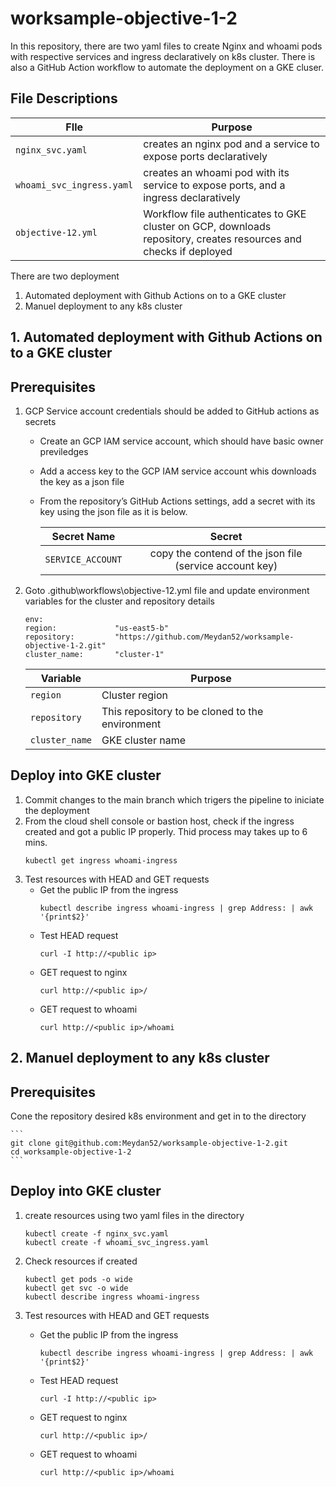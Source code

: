# worksample-objective-1-2

In this repository, there are two yaml files to create Nginx and whoami pods with respective services and ingress declaratively on k8s cluster. There is also a GitHub Action workflow to automate the deployment on a GKE cluser. 

## File Descriptions 
| **FIle** | **Purpose** |
| --- | --- |
| `nginx_svc.yaml` | creates an nginx pod and a service to expose ports declaratively |
| `whoami_svc_ingress.yaml` | creates an whoami pod with its service to expose ports, and a ingress declaratively|
| `objective-12.yml` | Workflow file authenticates to GKE cluster on GCP, downloads repository, creates resources and checks if deployed  |

There are two deployment 
1. Automated deployment with Github Actions on to a GKE cluster
2. Manuel deployment to any k8s cluster

## 1. Automated deployment with Github Actions on to a GKE cluster
## Prerequisites
 1. GCP Service account credentials should be added to GitHub actions as secrets

    - Create an GCP IAM service account, which should have basic owner previledges
    - Add a access key to the GCP IAM service account whis downloads the key as a json file 
    - From the repository’s GitHub Actions settings, add a secret with its key using the json file as it is below. 

        | **Secret Name** | **Secret** |
        | :---: | :---: |
        | `SERVICE_ACCOUNT` | copy the contend of the json file (service account key)  |

2.	Goto .github\workflows\objective-12.yml file and update environment variables for the cluster and repository details
    ```
    env:
    region:             "us-east5-b"
    repository:         "https://github.com/Meydan52/worksample-objective-1-2.git"
    cluster_name:       "cluster-1"

    ```
    | **Variable** | **Purpose** |
    | --- | --- |
    | `region  ` | Cluster region |
    | `repository` | This repository to be cloned to the environment |
    | `cluster_name` | GKE cluster name | 

## Deploy into GKE cluster 
1. Commit changes to the main branch which trigers the pipeline to iniciate the deployment
2. From the cloud shell console or bastion host, check if the ingress created and got a public IP properly. Thid process may takes up to 6 mins.
    ```
    kubectl get ingress whoami-ingress
    ```
3. Test resources with HEAD and GET requests
    - Get the public IP from the ingress
        ```
        kubectl describe ingress whoami-ingress | grep Address: | awk '{print$2}'
        ```
    - Test HEAD request
        ```
        curl -I http://<public ip>
        ```
    - GET request to nginx
        ```
        curl http://<public ip>/
        ```
    - GET request to whoami
        ```
        curl http://<public ip>/whoami
        ```

## 2. Manuel deployment to any k8s cluster
## Prerequisites

Cone the repository desired k8s environment and get in to the directory

    ```
    git clone git@github.com:Meydan52/worksample-objective-1-2.git
    cd worksample-objective-1-2
    ```
## Deploy into GKE cluster 
1. create resources using two yaml files in the directory
    ```
    kubectl create -f nginx_svc.yaml
    kubectl create -f whoami_svc_ingress.yaml
    ```

2. Check resources if created
    ```
    kubectl get pods -o wide
    kubectl get svc -o wide
    kubectl describe ingress whoami-ingress

    ```
3. Test resources with HEAD and GET requests
    - Get the public IP from the ingress
        ```
        kubectl describe ingress whoami-ingress | grep Address: | awk '{print$2}'
        ```
    - Test HEAD request
        ```
        curl -I http://<public ip>
        ```
    - GET request to nginx
        ```
        curl http://<public ip>/
        ```
    - GET request to whoami
        ```
        curl http://<public ip>/whoami
        ```
